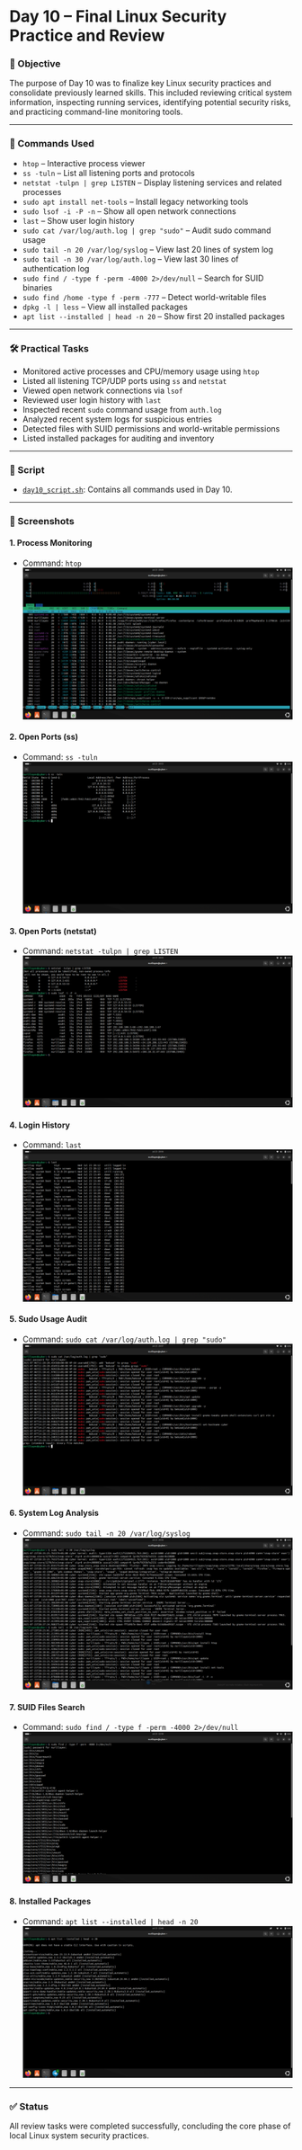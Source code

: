# Day 10 – Final Linux Security Practice and Review

### 🎯 Objective

The purpose of Day 10 was to finalize key Linux security practices and consolidate previously learned skills. This included reviewing critical system information, inspecting running services, identifying potential security risks, and practicing command-line monitoring tools.

---

### 🧰 Commands Used

- `htop` – Interactive process viewer
- `ss -tuln` – List all listening ports and protocols
- `netstat -tulpn | grep LISTEN` – Display listening services and related processes
- `sudo apt install net-tools` – Install legacy networking tools
- `sudo lsof -i -P -n` – Show all open network connections
- `last` – Show user login history
- `sudo cat /var/log/auth.log | grep "sudo"` – Audit sudo command usage
- `sudo tail -n 20 /var/log/syslog` – View last 20 lines of system log
- `sudo tail -n 30 /var/log/auth.log` – View last 30 lines of authentication log
- `sudo find / -type f -perm -4000 2>/dev/null` – Search for SUID binaries
- `sudo find /home -type f -perm -777` – Detect world-writable files
- `dpkg -l | less` – View all installed packages
- `apt list --installed | head -n 20` – Show first 20 installed packages

---

### 🛠️ Practical Tasks

- Monitored active processes and CPU/memory usage using `htop`
- Listed all listening TCP/UDP ports using `ss` and `netstat`
- Viewed open network connections via `lsof`
- Reviewed user login history with `last`
- Inspected recent `sudo` command usage from `auth.log`
- Analyzed recent system logs for suspicious entries
- Detected files with SUID permissions and world-writable permissions
- Listed installed packages for auditing and inventory

---

### 📜 Script

- [`day10_script.sh`](./day10_script.sh): Contains all commands used in Day 10.

---

### 📸 Screenshots

#### 1. Process Monitoring
- Command: `htop`  
![screenshot1](./images/screenshot1.png)

#### 2. Open Ports (ss)
- Command: `ss -tuln`  
![screenshot2](./images/screenshot2.png)

#### 3. Open Ports (netstat)
- Command: `netstat -tulpn | grep LISTEN`  
![screenshot3](./images/screenshot3.png)

#### 4. Login History
- Command: `last`  
![screenshot4](./images/screenshot4.png)

#### 5. Sudo Usage Audit
- Command: `sudo cat /var/log/auth.log | grep "sudo"`  
![screenshot5](./images/screenshot5.png)

#### 6. System Log Analysis
- Command: `sudo tail -n 20 /var/log/syslog`  
![screenshot6](./images/screenshot6.png)

#### 7. SUID Files Search
- Command: `sudo find / -type f -perm -4000 2>/dev/null`  
![screenshot7](./images/screenshot7.png)

#### 8. Installed Packages
- Command: `apt list --installed | head -n 20`  
![screenshot8](./images/screenshot8.png)

---

### ✅ Status

All review tasks were completed successfully, concluding the core phase of local Linux system security practices.


